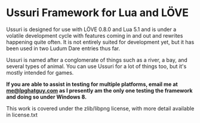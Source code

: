 # Ussuri Framework for Lua and LÖVE

Ussuri is designed for use with LÖVE 0.8.0 and Lua 5.1 and is under a volatile development cycle with features coming in and out and rewrites happening quite often. It is not entirely suited for development yet, but it has been used in two Ludum Dare entries thus far.

Ussuri is named after a conglomerate of things such as a river, a bay, and several types of animal. You can use Ussuri for a lot of things too, but it's mostly intended for games.

**If you are able to assist in testing for multiple platforms, email me at me@lpghatguy.com as I presently am the only one testing the framework and doing so under Windows 8.**

This work is covered under the zlib/libpng license, with more detail available in license.txt